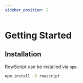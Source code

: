 ```yaml
---
sidebar_position: 2
---
```


# Getting Started

## Installation

RowScript can be installed via `npm`.

```bash
npm install -D rowscript
```
